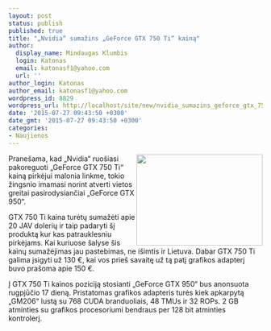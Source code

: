 ```yaml
---
layout: post
status: publish
published: true
title: "„Nvidia“ sumažins „GeForce GTX 750 Ti“ kainą"
author:
  display_name: Mindaugas Klumbis
  login: Katonas
  email: katonasf1@yahoo.com
  url: ''
author_login: Katonas
author_email: katonasf1@yahoo.com
wordpress_id: 8829
wordpress_url: http://localhost/site/new/nvidia_sumazins_geforce_gtx_750_ti_kaina/
date: '2015-07-27 09:43:50 +0300'
date_gmt: '2015-07-27 09:43:50 +0300'
categories:
- Naujienos
---
```

<p>
	<a href="http://technews.lt/userfiles/gtx 750 ti.jpg"><img alt="" src="http://technews.lt/userfiles/gtx 750 ti.jpg" style="width: 250px; height: 181px; float: right;" /></a>Prane&scaron;ama, kad &bdquo;Nvidia&ldquo; ruo&scaron;iasi pakoreguoti &bdquo;GeForce GTX 750 Ti&ldquo; kainą pirkėjui malonia linkme, tokio žingsnio imamasi norint atverti vietos greitai pasirodysiančiai &bdquo;GeForce GTX 950&ldquo;.</p>
<p>
	GTX 750 Ti kaina turėtų sumažėti apie 20 JAV dolerių ir taip padaryti &scaron;į produktą kur kas patrauklesniu pirkėjams. Kai kuriuose &scaron;alyse &scaron;is kainų sumažėjimas jau pastebimas, ne i&scaron;imtis ir Lietuva. Dabar GTX 750 Ti galima įsigyti už 130 &euro;, kai vos prie&scaron; savaitę už tą patį grafikos adapterį buvo pra&scaron;oma apie 150 &euro;.</p>
<p>
	Į GTX 750 Ti kainos poziciją stosianti &bdquo;GeForce GTX 950&ldquo; bus anonsuota rugpjūčio 17 dieną. Pristatomas grafikos adapteris turės kiek apkarpytą &bdquo;GM206&ldquo; lustą su 768 CUDA branduoliais, 48 TMUs ir 32 ROPs. 2 GB atminties su grafikos procesoriumi bendraus per 128 bit atminties kontrolerį.&nbsp;</p>
